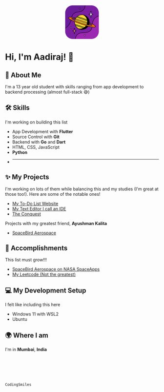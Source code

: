 

<p align="center">
  <img width="110" height="110" src="https://raw.githubusercontent.com/CodingSmiles/CodingSmiles/main/PFP-modified.png">
</p>

# Hi, I'm Aadiraj! 👋

## 🚀 About Me
I'm a 13 year old student with skills ranging from app development to backend processing (almost full-stack 😅)

## 🛠️ Skills
I'm working on building this list

- App Development with **Flutter**
- Source Control with **Git**
- Backend with **Go** and **Dart**
- HTML, CSS, JavaScript
- **Python**
- ****

## ✨ My Projects
I'm working on lots of them while balancing this and my studies (I'm great at those too!). Here are some of the notable ones!

- [My To-Do List Website](https://github.com/CodingSmiles/computer-project)
- [My Text Editor I call an IDE](https://github.com/CodingSmiles/Aadiraj_IDE)
- [The Conquest](https://theconquest.substack.com/)

Projects with my greatest friend, **Ayushman Kalita**
- [SpaceBird Aerospace](https://www.youtube.com/@SpaceBirdAerospace)

## 🎉 Accomplishments
This list must grow!!!
- [SpaceBird Aerospace on NASA SpaceApps](https://www.spaceappschallenge.org/2023/find-a-team/spacebird-aerospace/)
- [My Leetcode (Not the greatest)](https://leetcode.com/SpaceBirdAero/)


## 💻 My Development Setup
I felt like including this here

- Windows 11 with WSL2
- Ubuntu

## 🌍 Where I am
I'm in **Mumbai**, **India**

<br></br>
---

```CodingSmiles```
